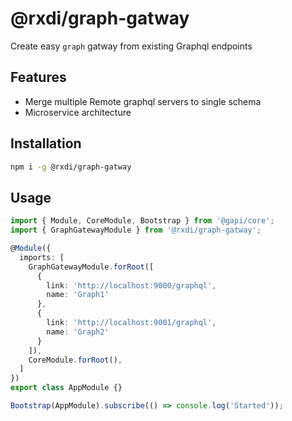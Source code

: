 # @rxdi/graph-gatway

Create easy `graph` gatway from existing Graphql endpoints

## Features

- Merge multiple Remote graphql servers to single schema
- Microservice architecture


## Installation

```bash
npm i -g @rxdi/graph-gatway
```

## Usage

```typescript
import { Module, CoreModule, Bootstrap } from '@gapi/core';
import { GraphGatewayModule } from '@rxdi/graph-gatway';

@Module({
  imports: [
    GraphGatewayModule.forRoot([
      {
        link: 'http://localhost:9000/graphql',
        name: 'Graph1'
      },
      {
        link: 'http://localhost:9001/graphql',
        name: 'Graph2'
      }
    ]),
    CoreModule.forRoot(),
  ]
})
export class AppModule {}

Bootstrap(AppModule).subscribe(() => console.log('Started'));

```